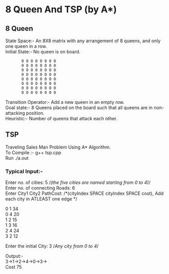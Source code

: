 # 8 Queen And TSP (by A*)

## 8 Queen

State Space:- An 8X8 matrix with any arrangement of 8 queens, and only one queen in a row.  
Initial State:- No queen is on board.  

           0 0 0 0 0 0 0 0
           0 0 0 0 0 0 0 0
           0 0 0 0 0 0 0 0
           0 0 0 0 0 0 0 0
           0 0 0 0 0 0 0 0
           0 0 0 0 0 0 0 0
           0 0 0 0 0 0 0 0
           0 0 0 0 0 0 0 0  
           
Transition Operator:- Add a new queen in an empty row.  
Goal state:- 8 Queens placed on the board such that all queens are in non-attacking position.  
Heuristic:- Number of queens that attack each other.  

## TSP
Traveling Sales Man Problem Using A* Algorithm.  
To Compile :- g++ tsp.cpp  
Run ./a.out  

### Typical Input:-  

Enter no. of cities: 5  /*(the five cities are named starting from 0 to 4)*/  
Enter no. of connecting Roads: 6  
Enter City1 City2 PathCost:       /*(cityIndex SPACE cityIndex SPACE cost), Add each city in ATLEAST one edge */  

0 1 34  
0 4 20  
1 2 15  
1 3 16  
2 4 24  
3 2 12  

Enter the initial City: 3   /*Any city from 0 to 4*/  


Output:-  
3->1->2->4->0->3->  
Cost 75  

